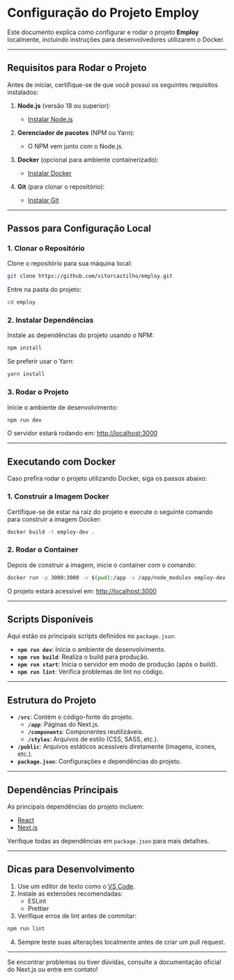 # Configuração do Projeto Employ

Este documento explica como configurar e rodar o projeto **Employ** localmente, incluindo instruções para desenvolvedores utilizarem o Docker.

---

## Requisitos para Rodar o Projeto

Antes de iniciar, certifique-se de que você possui os seguintes requisitos instalados:

1. **Node.js** (versão 18 ou superior):
   - [Instalar Node.js](https://nodejs.org/)

2. **Gerenciador de pacotes** (NPM ou Yarn):
   - O NPM vem junto com o Node.js.

3. **Docker** (opcional para ambiente containerizado):
   - [Instalar Docker](https://docs.docker.com/get-docker/)

4. **Git** (para clonar o repositório):
   - [Instalar Git](https://git-scm.com/)

---

## Passos para Configuração Local

### 1. Clonar o Repositório

Clone o repositório para sua máquina local:

```bash
git clone https://github.com/vitorcastilho/employ.git
```

Entre na pasta do projeto:

```bash
cd employ
```

### 2. Instalar Dependências

Instale as dependências do projeto usando o NPM:

```bash
npm install
```

Se preferir usar o Yarn:

```bash
yarn install
```

### 3. Rodar o Projeto

Inicie o ambiente de desenvolvimento:

```bash
npm run dev
```

O servidor estará rodando em: [http://localhost:3000](http://localhost:3000)

---

## Executando com Docker

Caso prefira rodar o projeto utilizando Docker, siga os passos abaixo:

### 1. Construir a Imagem Docker

Certifique-se de estar na raiz do projeto e execute o seguinte comando para construir a imagem Docker:

```bash
docker build -t employ-dev .
```

### 2. Rodar o Container

Depois de construir a imagem, inicie o container com o comando:

```bash
docker run -p 3000:3000 -v $(pwd):/app -v /app/node_modules employ-dev
```

O projeto estará acessível em: [http://localhost:3000](http://localhost:3000)

---

## Scripts Disponíveis

Aqui estão os principais scripts definidos no `package.json`:

- **`npm run dev`**: Inicia o ambiente de desenvolvimento.
- **`npm run build`**: Realiza o build para produção.
- **`npm run start`**: Inicia o servidor em modo de produção (após o build).
- **`npm run lint`**: Verifica problemas de lint no código.

---

## Estrutura do Projeto

- **`/src`**: Contém o código-fonte do projeto.
  - **`/app`**: Páginas do Next.js.
  - **`/components`**: Componentes reutilizáveis.
  - **`/styles`**: Arquivos de estilo (CSS, SASS, etc.).
- **`/public`**: Arquivos estáticos acessíveis diretamente (imagens, ícones, etc.).
- **`package.json`**: Configurações e dependências do projeto.

---

## Dependências Principais

As principais dependências do projeto incluem:

- [React](https://reactjs.org/)
- [Next.js](https://nextjs.org/)

Verifique todas as dependências em `package.json` para mais detalhes.

---

## Dicas para Desenvolvimento

1. Use um editor de texto como o [VS Code](https://code.visualstudio.com/).
2. Instale as extensões recomendadas:
   - ESLint
   - Prettier
3. Verifique erros de lint antes de commitar:

```bash
npm run lint
```

4. Sempre teste suas alterações localmente antes de criar um pull request.

---

Se encontrar problemas ou tiver dúvidas, consulte a documentação oficial do Next.js ou entre em contato!

